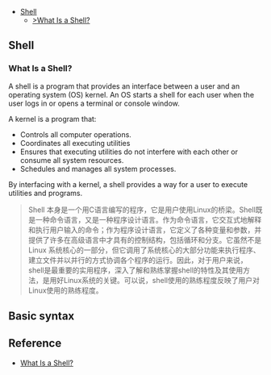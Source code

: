 
- [Shell](#shell)      
  - [>What Is a Shell?](#shell_what)      
  

## <a id="shell">Shell</a>

### <a id="shell_what">What Is a Shell?</a>
A shell is a program that provides an interface between a user and an operating system (OS) kernel. An OS starts a shell for each user when the user logs in or opens a terminal or console window.

A kernel is a program that:

* Controls all computer operations.
* Coordinates all executing utilities
* Ensures that executing utilities do not interfere with each other or consume all system resources.
* Schedules and manages all system processes.

By interfacing with a kernel, a shell provides a way for a user to execute utilities and programs.

> Shell 本身是一个用C语言编写的程序，它是用户使用Linux的桥梁。Shell既是一种命令语言，又是一种程序设计语言。作为命令语言，它交互式地解释和执行用户输入的命令；作为程序设计语言，它定义了各种变量和参数，并提供了许多在高级语言中才具有的控制结构，包括循环和分支。它虽然不是 Linux 系统核心的一部分，但它调用了系统核心的大部分功能来执行程序、建立文件并以并行的方式协调各个程序的运行。因此，对于用户来说，shell是最重要的实用程序，深入了解和熟练掌握shell的特性及其使用方法，是用好Linux系统的关键。可以说，shell使用的熟练程度反映了用户对 Linux使用的熟练程度。

## Basic syntax

## Reference
* [What Is a Shell?](https://www.thegeekdiary.com/unix-linux-what-is-a-shell-what-are-different-shells/)     
